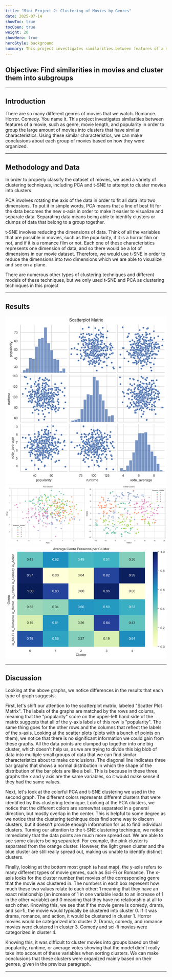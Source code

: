 ```yaml
---
title: "Mini Project 2: Clustering of Movies by Genres"
date: 2025-07-14
showToc: true
tocOpen: true
weight: 20
showHero: true
heroStyle: background 
summary: This project investigates similarities between features of a movie in order to group the large amount of movies into clusters that have similar characteristics.
---
```

<style>
.article-content,
#TableOfContents a {
  color: black;
}

/* Dark mode */
.dark .article-content,
.dark #TableOfContents a {
  color: white;
}
</style>
## Objective: Find similarities in movies and cluster them into subgroups
---

## Introduction

There are so many different genres of movies that we watch. Romance. Horror. Comedy. You name it. This project investigates similarities between features of a movie, such as genre, movie length, and popularity in order to group the large amount of movies into clusters that have similar characteristics. Using these similar characteristics, we can make conclusions about each group of movies based on how they were organized.

---

## Methodology and Data
In order to properly classify the dataset of movies, we used a variety of clustering techniques, including PCA and t-SNE to attempt to cluster movies into clusters.

PCA involves rotating the axis of the data in order to fit all data into two dimensions. To put it in simple words, PCA means that a line of best fit for the data becomes the new x-axis in order to make it easier to visualize and separate data. Separating data means being able to identify clusters or clumps of data that belong to a group together. 

t-SNE involves reducing the dimensions of data. Think of all the variables that are possible in movies, such as the popularity, if it is a horror film or not, and if it is a romance film or not. Each one of these characteristics represents one dimension of data, and so there would be a lot of dimensions in our movie dataset. Therefore, we would use t-SNE in order to reduce the dimensions into two dimensions which we are able to visualize and see on a plane. 

There are numerous other types of clustering techniques and different models of these techniques, but we only used t-SNE and PCA as clustering techinques in this project

---

## Results
![Scatter Plot](scatterplot.jpg)
![Clusters](clusters.jpg)
![Movie Presence Per Cluster](presence.jpg)

---

## Discussion
Looking at the above graphs, we notice differences in the results that each type of graph suggests. 

First, let's shift our attention to the scatterplot matrix, labeled "Scatter Plot Matrix". The labels of the graphs are matched by the rows and colums, meaning that the "popularity" score on the upper-left hand side of the matrix suggests that all of the y-axis labels of this row is "popularity". The same thing goes for the other rows and the columns that reflect the labels of the x-axis. Looking at the scatter plots (plots with a bunch of points on them), we notice that there is no significant information we could gain from these graphs. All the data points are clumped up together into one big cluster, which doesn't help us, as we are trying to divide this big blob of data into multiple small groups of data that we can find similar characteristics about to make conclusions. The diagonal line indicates three bar graphs that shows a normal distribution in which the shape of the distribution of the bar plots are like a bell. This is because in these three graphs the x and y axis are the same variables, so it would make sense if they had the same values.

Next, let's look at the colorful PCA and t-SNE clustering we used in the second graph. The different colors represents different clusters that were identified by this clustering technique. Looking at the PCA clusters, we notice that the different colors are somewhat separated in a general direction, but mostly overlap in the center. This is helpful to some degree as we notice that the clustering techinque does find some way to discern clusters, but it doesn't provide enough information for us to find individual clusters. Turning our attention to the t-SNE clustering techinque, we notice immediately that the data points are much more spread out. We are able to see some clusters being separated. For example, the pink cluster is separated from the orange cluster. However, the light green cluster and the blue cluster are still really spread out, making us unable to identify distinct clusters.

Finally, looking at the bottom most graph (a heat map), the y-axis refers to many different types of movie genres, such as Sci-Fi or Romance. The x-axis looks for the cluster number that movies of the corresponding genre that the movie was clustered in. The numbers in each box represent how much these two values relate to each other: 1 meaning that they have an exact relationship (an increase of 1 in one variable leads to an increase of 1 in the other variable) and 0 meaning that they have no relationship at all to each other. Knowing this, we see that if the movie genre is comedy, drama, and sci-fi, the movie would typically be clustered into cluster 0. If it was drama, romance, and action, it would be clustered in cluster 1. Horror movies would be categorized into cluster 2. Drama, comedy, and romance movies were clustered in cluster 3. Comedy and sci-fi movies were categorized in cluster 4. 

Knowing this, it was difficult to cluster movies into groups based on their popularity, runtime, or average votes showing that the model didn't really take into account of these variables when sorting clusters. We can make conclusions that these clusters were organized mainly based on their genres, given in the previous paragraph.

---
